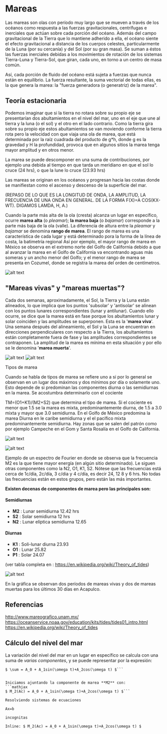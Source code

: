 # Mareas

Las mareas son olas con período muy largo que se mueven a través de los océanos como respuesta a las fuerzas gravitacionales, centrífugas e inerciales que actúan sobre cada porción del océano. Además del campo gravitacional de la Tierra que lo mantiene adherido a ella, el océano siente el efecto gravitacional a distancia de los cuerpos celestes, particularmente de la Luna (por su cercanía) y del Sol (por su gran masa). Se suman a éstos las fuerzas inerciales debidas a los movimientos de rotación de los sistemas Tierra-Luna y Tierra-Sol, que giran, cada uno, en torno a un centro de masa común.

Así, cada porción de fluido del océano está sujeta a fuerzas que nunca están en equilibrio. La fuerza resultante, la suma vectorial de todas ellas, es la que genera la marea: la "fuerza generadora (o generatriz) de la marea".

## Teoría estacionaria

Podemos imaginar que si la tierra no rotara sobre su propio eje se presentarían dos abultamientos en el nivel del mar, uno en el eje que une al tierra y la luna (o el sol) y el otro en el lado contrario. Como la tierra gira sobre su propio eje estos abultamientos se van moviendo conforme la tierra rota pero la velocidad con que viaja una ola de marea, que está determinada por la raíz cuadrada del producto de g*h, donde g es la gravedad y H la profundidad, provoca que en algunos sitios la marea tenga mayor amplitud y en otros menor.

La marea se puede descomponer en una suma de contribuciones, por ejemplo una debida al tiempo en que tarda un meridiano en que el sol lo cruce (24 hrs), o que la lune lo cruce (23.93 hrs)

Las mareas se originan en los océanos y progresan hacia las costas donde se manifiestan como el ascenso y descenso de la superficie del mar.

(REPASO DE LO QUE ES LA LONGITUD DE ONDA, LA AMPLITUD, LA FRECUENCIA DE UNA ONDA EN GENERAL. DE LA FORMA F(X)=A COS(KX-WT). DIGAMOS LAMDA, H, A.)

Cuando la parte más alta de la ola (cresta) alcanza un lugar en específico, ocurre **marea alta** (o _pleamar_); **la marea baja** (o _bajamar_) corresponde a la parte más baja de la ola (valle). La diferencia de altura entre la _pleamar_ y _bajamar_ se denomina **rango de marea**. El rango de marea es una característica de cada lugar y está determinado pora la forma de la línea de costa, la batimetría regional Así por ejemplo, el mayor rango de marea en México se observa en el extremo norte del Golfo de California debido a que al avanzar la marea en el Golfo de California va encontrando aguas más someras y un ancho menor del Golfo; y el menor rango de marea se presenta en Cozumel, donde se registra la marea del orden de centímetros.

![alt text](http://www.mareografico.unam.mx/portal/img/mapaRangoMarea1.png)

## "Mareas vivas" y "mareas muertas"?

Cada dos semanas, aproximadamente, el Sol, la Tierra y la Luna están alineados, lo que implica que los puntos 'subsolar' y 'antisolar' se alinean con los puntos lunares correspondientes (lunar y antilunar). Cuando ello ocurre, se dice que la marea está en fase porque los abultamientos lunar y solar coinciden y las amplitudes se superponen. Esta es la '**marea viva**'. Una semana después del alineamiento, el Sol y la Luna se encuentran en direcciones perpendiculares con respecto a la Tierra, los abultamientos están completamente fuera de fase y las amplitudes correspondientes se contraponen. La amplitud de la marea es mínima en esta situación y por ello se le denomina '**marea muerta**'.

![alt text](http://www.mareografico.unam.mx/portal/img/mareasvivas.png "Mareas vivas")     ![alt text](http://www.mareografico.unam.mx/portal/img/mareasmuertas.png "Mareas Muertas")


Tipos de marea

Cuando se habla de tipos de marea se refiere uno a si por lo general se observan en un lugar dos máximos y dos mínimos por día o solamente uno. Esto depende de si predominan las componentes diurna o las semidiurnas en la marea. Se acostumbra determinarlo con el cociente

TM=(O1+K1)/(M2+S2)
que determina el tipo de marea. 
Si el cociente es menor que 1.5 se la marea es mixta, predominantemente diurna, de 1.5 a 3.0 mixta y mayor que 3.0 semidiurna. En el Golfo de México predomina la marea Diurna en le caribe semidiurna y el el pacífico mixta predominantemente semidiurna. Hay zonas que se salen del patrón como por ejemplo Campeche en el Gom y Santa Rosalía en el Golfo de California.

![alt text](http://www.mareografico.unam.mx/portal/img/mapaTipoMarea1.png)

![alt text](https://upload.wikimedia.org/wikipedia/commons/thumb/9/93/Tides_Fourier_Transform.png/1024px-Tides_Fourier_Transform.png)

Ejemplo de un espectro de Fourier en donde se observa que la frecuencia M2 es la que tiene mayor energía (en algún sitio determinado). Le siguen otras componentes como la N2, O1, K1, S2. Nótese que las frecuencias está cerca de 1c/día, 2c/día, 3 c/dia y 4 c/día, es decir 24, 12 8 y 6 hrs. No todas las frecuencias están en estos grupos, pero están las más importantes. 


**Existen decenas de componentes de marea pero las principales son:**

#### Semidiurnas

* **M2** :  Lunar semidiurna 12.42 hrs
* **S2** :  Solar semidiurna 12 hrs 
* **N2** :  Lunar elíptica semidiurna 12.65

#### Diurnas

* **K1** :  Soli-lunar diurna 23.93
* **O1** :  Lunar 25.82
* **P1** :  Solar 24.07

(ver tabla completa en : https://en.wikipedia.org/wiki/Theory_of_tides)


![alt text](https://drive.google.com/open?id=0Bz83lNp4frr1U1BXLWR0d3V1Zms)

En la gráfica se observan dos períodos de mareas vivas y dos de mareas muertas para los últimos 30 días en Acapulco.

## **Referencias**
http://www.mareografico.unam.mx/
https://oceanservice.noaa.gov/education/kits/tides/tides01_intro.html
https://en.wikipedia.org/wiki/Theory_of_tides


## Cálculo del nivel del mar

La variación del nivel del mar en un lugar en específico se calcula con una suma de _varias componentes_, y se puede representar por la expresión:
```mathjax
$ \sum = A_0 + A_1sin(\omega t)+A_2cos(\omega t) $```


Iniciamos ajuntando la componente de marea **M2** con:
```mathjax
$ M_2(Ac) = A_0 + A_1sin(\omega t)+A_2cos(\omega t) $```

Resolviendo sistemas de ecuaciones

Ax=b

incognitas

Inline: $ M_2(Ac) = A_0 + A_1sin(\omega t)+A_2cos(\omega t) $
